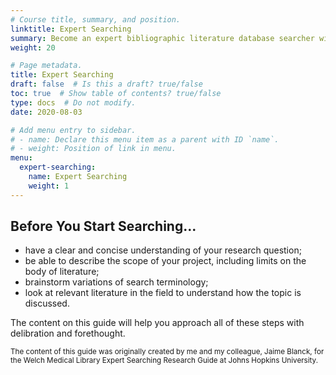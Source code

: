 ```yaml
---
# Course title, summary, and position.
linktitle: Expert Searching
summary: Become an expert bibliographic literature database searcher with these tips and trics.
weight: 20

# Page metadata.
title: Expert Searching
draft: false  # Is this a draft? true/false
toc: true  # Show table of contents? true/false
type: docs  # Do not modify.
date: 2020-08-03

# Add menu entry to sidebar.
# - name: Declare this menu item as a parent with ID `name`.
# - weight: Position of link in menu.
menu:
  expert-searching:
    name: Expert Searching
    weight: 1
---
```



## Before You Start Searching...

* have a clear and concise understanding of your research question;
* be able to describe the scope of your project, including limits on the body of literature;
* brainstorm variations of search terminology;
* look at relevant literature in the field to understand how the topic is discussed.

The content on this guide will help you approach all of these steps with delibration and forethought.

<sub>The content of this guide was originally created by me and my colleague, Jaime Blanck, for the Welch Medical Library Expert Searching  Research Guide at Johns Hopkins University.</sub>